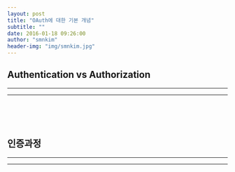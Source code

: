 ```yaml
---
layout: post
title: "OAuth에 대한 기본 개념"
subtitle: ""
date: 2016-01-18 09:26:00
author: "smnkim"
header-img: "img/smnkim.jpg"
---
```




## Authentication vs Authorization

----



----         

<br><br><br>

## 인증과정

----

----

